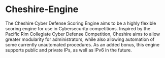 Cheshire-Engine
===============

The Cheshire Cyber Defense Scoring Engine aims to be a highly flexible scoring
engine for use in Cybersecurity competitions. Inspired by the Pacific Rim
Collegiate Cyber Defense Competition, Cheshire aims to allow greater modularity
for administrators, while also allowing automation of some currently
unautomated procedures. As an added bonus, this engine supports public and
private IPs, as well as IPv6 in the future.